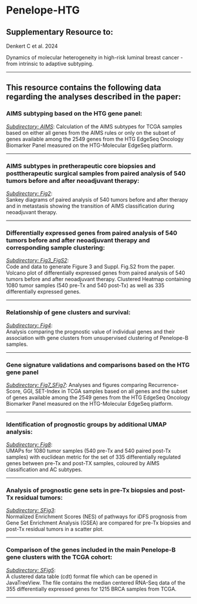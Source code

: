 # Penelope-HTG


## Supplementary Resource to:  

Denkert C et al. 2024 

Dynamics of molecular heterogeneity in high-risk luminal breast cancer - from intrinsic to adaptive subtyping.

************************************************************

## This resource contains the following data regarding the analyses described in the paper:


### AIMS subtyping based on the HTG gene panel:

[*Subdirectory: AIMS*](https://github.com/tkarn/Penelope-HTG/blob/main/AIMS/):  Calculation of the AIMS subtypes for TCGA samples based on either all genes from the AIMS rules or only on the subset of genes available among the 2549 genes from the HTG EdgeSeq Oncology Biomarker Panel measured on the HTG-Molecular EdgeSeq platform.

************************************************************

### AIMS subtypes in pretherapeutic core biopsies and posttherapeutic surgical samples from paired analysis of 540 tumors before and after neoadjuvant therapy:
[*Subdirectory: Fig2*](https://github.com/tkarn/Penelope-HTG/blob/main/Fig2/):  
Sankey diagrams of paired analysis of 540 tumors before and after therapy and in metastasis showing the transition of AIMS classification during neoadjuvant therapy.

************************************************************

### Differentially expressed genes from paired analysis of 540 tumors before and after neoadjuvant therapy and corresponding sample clustering:
[*Subdirectory: Fig3_FigS2*](https://github.com/tkarn/Penelope-HTG/blob/main/Fig3_FigS2/):  
Code and data to generate Figure 3 and Suppl. Fig.S2 from the paper. Volcano plot of differentially expressed genes from paired analysis of 540 tumors before and after neoadjuvant therapy. Clustered Heatmap containing 1080 tumor samples (540 pre-Tx and 540 post-Tx) as well as 335 differentially expressed genes.

************************************************************

### Relationship of gene clusters and survival:
[*Subdirectory: Fig4*](https://github.com/tkarn/Penelope-HTG/blob/main/Fig4/):  
Analysis comparing the prognostic value of individual genes and their association with gene clusters from unsupervised clustering of Penelope-B samples.

************************************************************

### Gene signature validations and comparisons based on the HTG gene panel

[*Subdirectory:  Fig7_SFig7*](https://github.com/tkarn/Penelope-HTG/blob/main/Fig7_SFig7/):  Analyses and figures comparing Recurrence-Score, GGI, SET-Index in TCGA samples based on all genes and the subset of genes available among the 2549 genes from the HTG EdgeSeq Oncology Biomarker Panel measured on the HTG-Molecular EdgeSeq platform.

************************************************************

### Identification of prognostic groups by additional UMAP analysis:
[*Subdirectory: Fig8*](https://github.com/tkarn/Penelope-HTG/blob/main/Fig8/):  
UMAPs for 1080 tumor samples (540 pre-Tx and 540 paired post-Tx samples) with euclidean metric for the set of 335 differentially regulated genes between pre-Tx and post-TX samples, coloured by AIMS classification and AC subtypes.

************************************************************

### Analysis of prognostic gene sets in pre-Tx biopsies and post-Tx residual tumors:
[*Subdirectory: SFig3*](https://github.com/tkarn/Penelope-HTG/blob/main/SFig3/):  
Normalized Enrichment Scores (NES) of pathways for iDFS prognosis from Gene Set Enrichment Analysis (GSEA) are compared for pre-Tx biopsies and post-Tx residual tumors in a scatter plot.

************************************************************

### Comparison of the genes included in the main Penelope-B gene clusters with the TCGA cohort:
[*Subdirectory: SFig5*](https://github.com/tkarn/Penelope-HTG/blob/main/SFig5/):  
A clustered data table (cdt) format file which can be opened in JavaTreeView. The file contains the median centered RNA-Seq data of the 355 differentially expressed genes for 1215 BRCA samples from TCGA.

************************************************************

